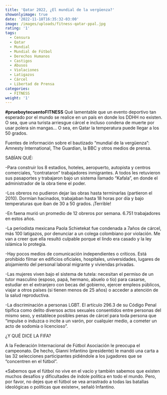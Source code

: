 ```yaml
---
title: 'Qatar 2022, ¿El mundial de la vergüenza?'
showonlyimage: true
date: '2022-11-18T16:35:32-03:00'
image: /images/uploads/fitness-qatar-ppal.jpg
rating: '1'
tags:
  - Censura
  - Qatar
  - Mundial
  - Mundial de Fútbol
  - Derechos Humanos
  - Castigos
  - Abusos
  - Violaciones
  - Latigazos
  - Cárcel
  - Libertad de Prensa
categories:
  - FITNESS
weight: '1'
---
```

**\#prueboytecuentoFITNESS** Qué lamentable que un evento deportivo tan esperado por el mundo se realice en un país en donde los DDHH no existen. O sea, que una turista arriesgue cárcel e incluso condena de muerte por usar polera sin mangas... O sea, en Qatar la temperatura puede llegar a los 50 grados.  



Fuentes de información sobre el bautizado “mundial de la vergüenza”: Amnesty International, The Guardian, la BBC y otros medios de prensa.



SABÍAN QUÉ:

\-Para construir los 8 estadios, hoteles, aeropuerto, autopista y centros comerciales, “contrataron” trabajadores inmigrantes. A todos les retuvieron sus pasaportes y trabajaron bajo un sistema llamado “Kafala”, en donde el administrador de la obra tiene el poder.



\-Los obreros no pudieron dejar las obras hasta terminarlas (partieron el 2010). Dormían hacinados, trabajaban hasta 18 horas por día y bajo temperaturas que iban de 30 a 50 grados. ¡Terrible!



\-En faena murió un promedio de 12 obreros por semana. 6.751 trabajadores en estos años.



\-La periodista mexicana Paola Schietekat fue condenada a 7años de cárcel, más 100 latigazos, por denunciar a un colega colombiano por violación. Me van a creer que ella resultó culpable porque el lindo era casado y la ley islámica lo protegía.



\-Hay pocos medios de comunicación independientes o críticos. Está prohibido filmar en edificios oficiales, hospitales, universidades, lugares de alojamiento del personal laboral migrante y viviendas privadas.



\-Las mujeres viven bajo el sistema de tutela: necesitan el permiso de un tutor masculino (esposo, papá, hermano, abuelo o tío) para casarse, estudiar en el extranjero con becas del gobierno, ejercer empleos públicos, viajar a otros países (si tienen menos de 25 años) o acceder a atención de la salud reproductiva.



\-La discriminación a personas LGBT. El artículo 296.3 de su Código Penal tipifica como delito diversos actos sexuales consentidos entre personas del mismo sexo, y establece posibles penas de cárcel para toda persona que “impulse o induzca o incite a un varón, por cualquier medio, a cometer un acto de sodomía o licencioso”. 



¿Y QUÉ DICE LA FIFA? 

A la Federación Internacional de Fútbol Asociación le preocupa el campeonato. De hecho, Gianni Infantino (presidente) le mandó una carta a las 32 selecciones participantes pidiéndole a los jugadores que se “concentren en el fútbol”.

«Sabemos que el fútbol no vive en el vacío y también sabemos que existen muchos desafíos y dificultades de índole política en todo el mundo. Pero, por favor, no dejes que el fútbol se vea arrastrado a todas las batallas ideológicas o políticas que existen«, señaló Infantino.
